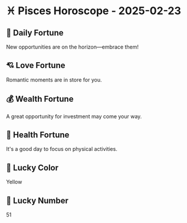 # ♓ Pisces Horoscope - 2025-02-23

## 🎯 Daily Fortune

New opportunities are on the horizon—embrace them!

## 💘 Love Fortune

Romantic moments are in store for you.

## 💰 Wealth Fortune

A great opportunity for investment may come your way.

## 🌱 Health Fortune

It's a good day to focus on physical activities.

## 🎨 Lucky Color

Yellow

## 🔢 Lucky Number

51
